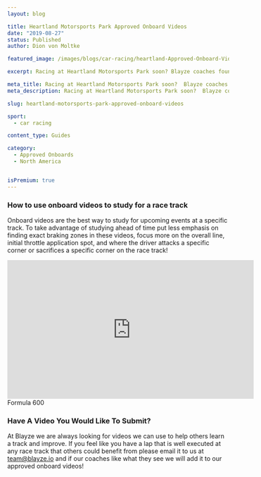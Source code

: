 ```yaml
---
layout: blog

title: Heartland Motorsports Park Approved Onboard Videos
date: "2019-08-27"
status: Published
author: Dion von Moltke

featured_image: /images/blogs/car-racing/heartland-Approved-Onboard-Videos-compressor.jpg

excerpt: Racing at Heartland Motorsports Park soon? Blayze coaches found videos they approve of watching to study for this race track!

meta_title: Racing at Heartland Motorsports Park soon?  Blayze coaches found videos they approve of watching to study for this race track!
meta_description: Racing at Heartland Motorsports Park soon?  Blayze coaches found videos they approve of watching to study for this race track!

slug: heartland-motorsports-park-approved-onboard-videos

sport:
  - car racing

content_type: Guides

category:
  - Approved Onboards
  - North America


isPremium: true
---
```


### How to use onboard videos to study for a race track

Onboard videos are the best way to study for upcoming events at a specific track. To take advantage of studying ahead of time put less emphasis on finding exact braking zones in these videos, focus more on the overall line, initial throttle application spot, and where the driver attacks a specific corner or sacrifices a specific corner on the race track!

<iframe title="Blog iFrame" width="560" height="315" src="https://www.youtube.com/embed/pDTjG87inRw?start=1470" frameborder="0" allow="accelerometer; autoplay; encrypted-media; gyroscope; picture-in-picture" allowfullscreen></iframe>
Formula 600

### Have A Video You Would Like To Submit?

At Blayze we are always looking for videos we can use to help others learn a track and improve. If you feel like you have a lap that is well executed at any race track that others could benefit from please email it to us at team@blayze.io and if our coaches like what they see we will add it to our approved onboard videos!
